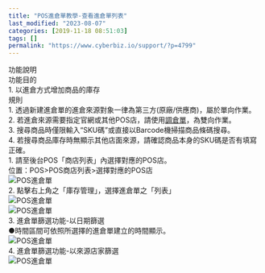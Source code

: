 ```yaml
---
title: "POS進倉單教學-查看進倉單列表"
last_modified: "2023-08-07"
categories: [2019-11-18 08:51:03]
tags: []
permalink: "https://www.cyberbiz.io/support/?p=4799"
---
```


功能說明  
功能目的  
1\. 以進倉方式增加商品的庫存  
規則  
1\. 透過新建進倉單的進倉來源對象一律為第三方(原廠/供應商)，屬於單向作業。  
2\.
若進倉來源需要指定官網或其他POS店，請使用[調倉單](https://www.cyberbiz.co/support/?p=4825)，為雙向作業。  
3\. 搜尋商品時僅限輸入“SKU碼”或直接以Barcode機掃描商品條碼搜尋。  
4\. 若搜尋商品庫存時無顯示其他店面來源，請確認商品本身的SKU碼是否有填寫正確。  
1\. 請至後台POS「商店列表」內選擇對應的POS店。  
位置：POS>POS商店列表>選擇對應的POS店  
![POS進倉單](https://www.cyberbiz.co/support/wp-content/uploads/2019/11/POS出倉單01.png)  
2\. 點擊右上角之「庫存管理」，選擇進倉單之「列表」  
![POS進倉單](https://www.cyberbiz.co/support/wp-content/uploads/2020/04/進倉單查詢1.jpg)  
![POS進倉單](https://www.cyberbiz.co/support/wp-content/uploads/2020/04/進倉單查詢2.jpg)  
3\. 進倉單篩選功能-以日期篩選  
●時間區間可依照所選擇的進倉單建立的時間顯示。  
![POS進倉單](https://www.cyberbiz.co/support/wp-content/uploads/2020/04/進倉單查詢3.jpg)  
4\. 進倉單篩選功能-以來源店家篩選  
![POS進倉單](https://www.cyberbiz.co/support/wp-content/uploads/2020/04/進倉單查詢4.jpg)  

